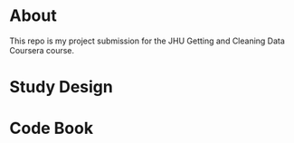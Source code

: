 # About

This repo is my project submission for the JHU Getting and Cleaning Data Coursera course.

# Study Design

# Code Book
